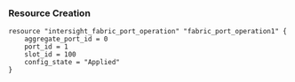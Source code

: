 ### Resource Creation

```hcl
resource "intersight_fabric_port_operation" "fabric_port_operation1" {
    aggregate_port_id = 0
    port_id = 1
    slot_id = 100
    config_state = "Applied"
}
```